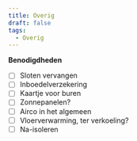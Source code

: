 ```yaml
---
title: Overig
draft: false
tags:
  - Overig
---
```

**Benodigdheden**
- [ ] Sloten vervangen
- [ ] Inboedelverzekering
- [ ] Kaartje voor buren
- [ ] Zonnepanelen?
- [ ] Airco in het algemeen
- [ ] Vloerverwarming, ter verkoeling? 
- [ ] Na-isoleren